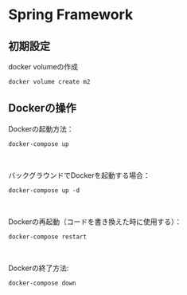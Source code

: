 # Spring Framework

## 初期設定
docker volumeの作成
```Shell
docker volume create m2
```

## Dockerの操作

Dockerの起動方法：
```Shell
docker-compose up
```
<br>

バックグラウンドでDockerを起動する場合：
```Shell
docker-compose up -d
```  
<br>

Dockerの再起動（コードを書き換えた時に使用する）：
```Shell
docker-compose restart
```  
<br>

Dockerの終了方法:
```Shell
docker-compose down
```  